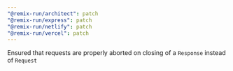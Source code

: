 ```yaml
---
"@remix-run/architect": patch
"@remix-run/express": patch
"@remix-run/netlify": patch
"@remix-run/vercel": patch
---
```


Ensured that requests are properly aborted on closing of a `Response` instead of `Request`
